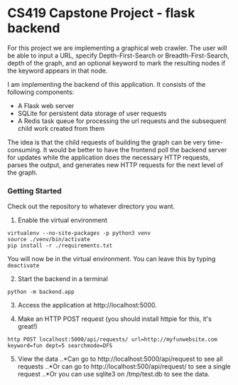 # CS419 Capstone Project - flask backend

For this project we are implementing a graphical web crawler. The user will be able to input a URL, specify Depth-First-Search or Breadth-First-Search, depth of the graph, and an optional keyword to mark the resulting nodes if the keyword appears in that node. 

I am implementing the backend of this application. It consists of the following components:

* A Flask web server
* SQLite for persistent data storage of user requests
* A Redis task queue for processing the url requests and the subsequent child work created from them

The idea is that the child requests of building the graph can be very time-consuming. It would be better to have the frontend poll the backend server for updates while the application does the necessary HTTP requests, parses the output, and generates new HTTP requests for the next level of the graph.

### Getting Started

Check out the repository to whatever directory you want.

1. Enable the virtual environment

```
virtualenv --no-site-packages -p python3 venv
source ./venv/bin/activate
pip install -r ./requirements.txt
```

You will now be in the virtual environment. You can leave this by typing 
``` deactivate ```

2. Start the backend in a terminal
```
python -m backend.app
```

3. Access the application at http://localhost:5000. 


4. Make an HTTP POST request (you should install httpie for this, it's great!)
```
http POST localhost:5000/api/requests/ url=http://myfunwebsite.com keyword=fun dept=5 searchmode=DFS
```

5. View the data
..*Can go to http://localhost:5000/api/request to see all requests
..*Or can go to http://localhost:500/api/request/<your request id> to see a single request
..*Or you can use sqlite3 on /tmp/test.db to see the data. 



